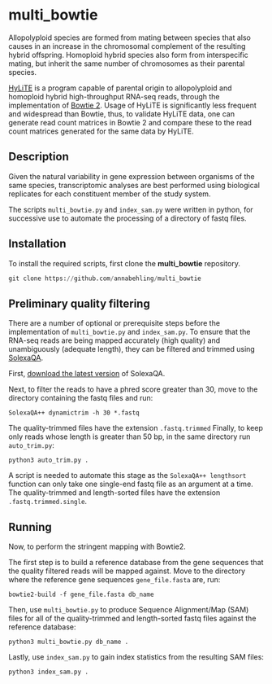 # multi_bowtie
Allopolyploid species are formed from mating between species that also causes in an increase in the chromosomal complement of the resulting hybrid offspring. Homoploid hybrid species also form from interspecific mating, but inherit the same number of chromosomes as their parental species.

[HyLiTE](https://hylite.sourceforge.io/index.html) is a program capable of parental origin to allopolyploid and homoploid hybrid high-throughput RNA-seq reads, through the implementation of [Bowtie 2](http://bowtie-bio.sourceforge.net/bowtie2/index.shtml). Usage of HyLiTE is significantly less frequent and widespread than Bowtie, thus, to validate HyLiTE data, one can generate read count matrices in Bowtie 2 and compare these to the read count matrices generated for the same data by HyLiTE.

## Description
Given the natural variability in gene expression between organisms of the same species, transcriptomic analyses are best performed using biological replicates for each constituent member of the study system.

The scripts `multi_bowtie.py` and `index_sam.py` were written in python, for successive use to automate the processing of a directory of fastq files.

## Installation
To install the required scripts, first clone the **multi_bowtie** repository.
```python
git clone https://github.com/annabehling/multi_bowtie
```

## Preliminary quality filtering
There are a number of optional or prerequisite steps before the implementation of `multi_bowtie.py` and `index_sam.py`. To ensure that the RNA-seq reads are being mapped accurately (high quality) and unambiguously (adequate length), they can be filtered and trimmed using [SolexaQA](http://solexaqa.sourceforge.net/).

First, [download the latest version](https://sourceforge.net/projects/solexaqa/files/) of SolexaQA.

Next, to filter the reads to have a phred score greater than 30, move to the directory containing the fastq files and run:
```
SolexaQA++ dynamictrim -h 30 *.fastq
```

The quality-trimmed files have the extension `.fastq.trimmed`
Finally, to keep only reads whose length is greater than 50 bp, in the same directory run `auto_trim.py`:
```
python3 auto_trim.py .         
```
A script is needed to automate this stage as the `SolexaQA++ lengthsort` function can only take one single-end fastq file as an argument at a time.
The quality-trimmed and length-sorted files have the extension `.fastq.trimmed.single`.

## Running
Now, to perform the stringent mapping with Bowtie2.

The first step is to build a reference database from the gene sequences that the quality filtered reads will be mapped against.
Move to the directory where the reference gene sequences `gene_file.fasta` are, run:
```
bowtie2-build -f gene_file.fasta db_name
```

Then, use `multi_bowtie.py` to produce Sequence Alignment/Map (SAM) files for all of the quality-trimmed and length-sorted fastq files against the reference database:
```
python3 multi_bowtie.py db_name .
```

Lastly, use `index_sam.py` to gain index statistics from the resulting SAM files:
```
python3 index_sam.py .
```

